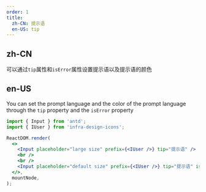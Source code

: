 ```yaml
---
order: 1
title:
  zh-CN: 提示语
  en-US: tip
---
```


## zh-CN

可以通过`tip`属性和`isError`属性设置提示语以及提示语的颜色

## en-US

You can set the prompt language and the color of the prompt language through the `tip` property and the `isError` property

```jsx
import { Input } from 'antd';
import { IUser } from 'infra-design-icons';

ReactDOM.render(
  <>
    <Input placeholder="large size" prefix={<IUser />} tip="提示语" />
    <br />
    <br />
    <Input placeholder="default size" prefix={<IUser />} tip="提示语" isError={true} />
  </>,
  mountNode,
);
```

